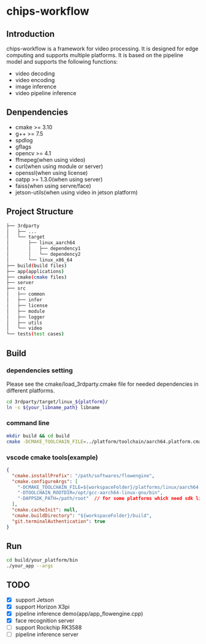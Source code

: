 # chips-workflow

## Introduction
chips-workflow is a framework for video processing. It is designed for edge computing and supports multiple platforms. It is based on the pipeline model and supports the following functions:
- video decoding
- video encoding
- image inference
- video pipeline inference 

## Denpendencies
- cmake >= 3.10
- g++ >= 7.5
- spdlog
- gflags
- opencv >= 4.1
- ffmepeg(when using video)
- curl(when using module or server)
- openssl(when using license)
- oatpp >= 1.3.0(when using server)
- faiss(when using servre/face)
- jetson-utils(when using video in jetson platform)

## Project Structure
```bash
├── 3rdparty
│   ├── ...
│   └── target
│       ├── linux_aarch64
│       │   ├── dependency1
│       │   └── dependency2
│       └── linux_x86_64
├── build(build files)
├── app(applications)
├── cmake(cmake files)
├── server
├── src
│   ├── common
│   ├── infer
│   ├── license
│   ├── module
│   ├── logger
│   ├── utils
│   └── video
└── tests(test cases)
```

## Build
### dependencies setting
Please see the cmake/load_3rdparty.cmake file for needed dependencies in different platforms.

```bash
cd 3rdparty/target/linux_${platform}/
ln -s ${your_libname_path} libname
```

### command line
```bash
mkdir build && cd build
cmake -DCMAKE_TOOLCHAIN_FILE=../platform/toolchain/aarch64.platform.cmake -DTOOLCHAIN_ROOTDIR=/path/root ..
```
### vscode cmake tools(example)
```json
{
  "cmake.installPrefix": "/path/softwares/flowengine",
  "cmake.configureArgs": [
    "-DCMAKE_TOOLCHAIN_FILE=${workspaceFolder}/platforms/linux/aarch64.platform.cmake",
    "-DTOOLCHAIN_ROOTDIR=/opt/gcc-aarch64-linux-gnu/bin",
    "-DAPPSDK_PATH=/path/root"  // for some platforms which need sdk like horizon-x3pi
  ],
  "cmake.cacheInit": null,
  "cmake.buildDirectory": "${workspaceFolder}/build",
  "git.terminalAuthentication": true
}

```

## Run
```bash
cd build/your_platform/bin
./your_app --args
```

## TODO
- [x] support Jetson
- [x] support Horizon X3pi
- [x] pipeline inference demo(app/app_flowengine.cpp)
- [x] face recognition server
- [ ] support Rockchip RK3588
- [ ] pipeline inference server
